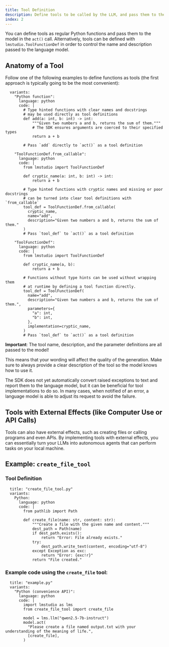 ```yaml
---
title: Tool Definition
description: Define tools to be called by the LLM, and pass them to the model in the `act()` call.
index: 2
---
```


You can define tools as regular Python functions and pass them to the model in the `act()` call.
Alternatively, tools can be defined with `lmstudio.ToolFunctionDef` in order to control the
name and description passed to the language model.

## Anatomy of a Tool

Follow one of the following examples to define functions as tools (the first approach
is typically going to be the most convenient):

```lms_code_snippet
  variants:
    "Python function":
      language: python
      code: |
        # Type hinted functions with clear names and docstrings
        # may be used directly as tool definitions
        def add(a: int, b: int) -> int:
            """Given two numbers a and b, returns the sum of them."""
            # The SDK ensures arguments are coerced to their specified types
            return a + b

        # Pass `add` directly to `act()` as a tool definition

    "ToolFunctionDef.from_callable":
      language: python
      code: |
        from lmstudio import ToolFunctionDef

        def cryptic_name(a: int, b: int) -> int:
            return a + b

        # Type hinted functions with cryptic names and missing or poor docstrings
        # can be turned into clear tool definitions with `from_callable`
        tool_def = ToolFunctionDef.from_callable(
          cryptic_name,
          name="add",
          description="Given two numbers a and b, returns the sum of them."
        )
        # Pass `tool_def` to `act()` as a tool definition

    "ToolFunctionDef":
      language: python
      code: |
        from lmstudio import ToolFunctionDef

        def cryptic_name(a, b):
            return a + b

        # Functions without type hints can be used without wrapping them
        # at runtime by defining a tool function directly.
        tool_def = ToolFunctionDef(
          name="add",
          description="Given two numbers a and b, returns the sum of them.",
          parameters={
            "a": int,
            "b": int,
          },
          implementation=cryptic_name,
        )
        # Pass `tool_def` to `act()` as a tool definition

```

**Important**: The tool name, description, and the parameter definitions are all passed to the model!

This means that your wording will affect the quality of the generation. Make sure to always provide a clear description of the tool so the model knows how to use it.

The SDK does not yet automatically convert raised exceptions to text and report them
to the language model, but it can be beneficial for tool implementations to do so.
In many cases, when notified of an error, a language model is able to adjust its
request to avoid the failure.


## Tools with External Effects (like Computer Use or API Calls)

Tools can also have external effects, such as creating files or calling programs and even APIs. By implementing tools with external effects, you
can essentially turn your LLMs into autonomous agents that can perform tasks on your local machine.

## Example: `create_file_tool`

### Tool Definition

```lms_code_snippet
  title: "create_file_tool.py"
  variants:
    Python:
      language: python
      code: |
        from pathlib import Path

        def create_file(name: str, content: str):
            """Create a file with the given name and content."""
            dest_path = Path(name)
            if dest_path.exists():
                return "Error: File already exists."
            try:
                dest_path.write_text(content, encoding="utf-8")
            except Exception as exc:
                return "Error: {exc!r}"
            return "File created."

```

### Example code using the `create_file` tool:

```lms_code_snippet
  title: "example.py"
  variants:
    "Python (convenience API)":
      language: python
      code: |
        import lmstudio as lms
        from create_file_tool import create_file

        model = lms.llm("qwen2.5-7b-instruct")
        model.act(
          "Please create a file named output.txt with your understanding of the meaning of life.",
          [create_file],
        )
```
